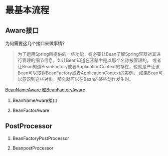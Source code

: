 # 最基本流程


## Aware接口

为何需要这几个接口来做事情?

>为了运用Spring所提供的一些功能，有必要让Bean了解Spring容器对其进行管理的细节信息，如让Bean知道在容器中是以那个名称被管理的，
或者让Bean知道BeanFactory或者ApplicationContext的存在，也就是产让该Bean可以取得BeanFactory或者ApplicationContext的实例，
如果Bean可以意识到这些对象，那么就可以在Bean的某些动作发生时。


[BeanNameAware 和BeanFactoryAware ](https://www.jianshu.com/p/7248ccef9382)

1. BeanNameAware接口

2. BeanFactorAware


## PostProcessor

1. BeanFactoryPostProcessor


2. BeanpostProcessor